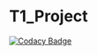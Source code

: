 # T1_Project
[![Codacy Badge](https://app.codacy.com/project/badge/Grade/368a742b5e1a4dd28ffe1b1d0641a6d4)](https://www.codacy.com/gh/teju460/T1_Project/dashboard?utm_source=github.com&amp;utm_medium=referral&amp;utm_content=teju460/T1_Project&amp;utm_campaign=Badge_Grade)
